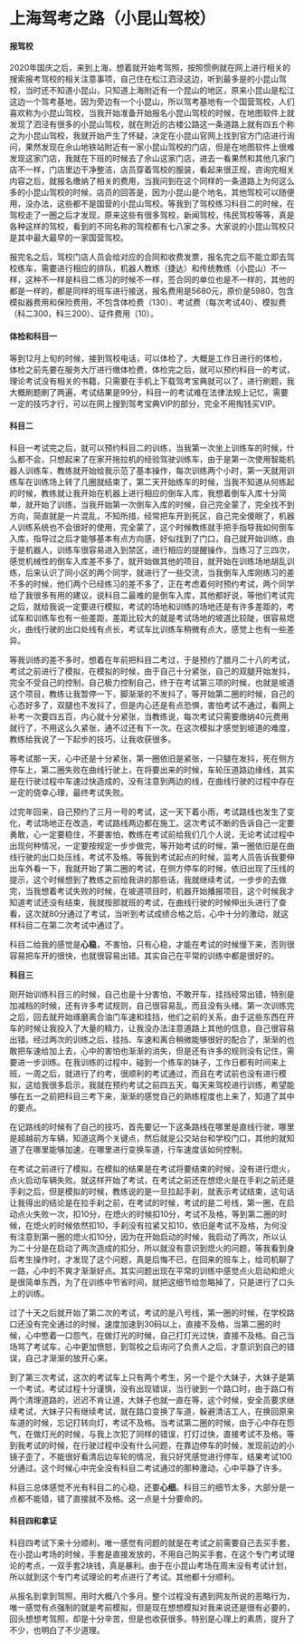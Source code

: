 # 上海驾考之路（小昆山驾校）

#### 报驾校

2020年国庆之后，来到上海，想着就开始考驾照，按照惯例就在网上进行相关的搜索报考驾校的相关注意事项，自己住在松江泗泾这边，听到最多是的小昆山驾校，当时还不知道小昆山，只知道上海附近有一个昆山的地区，原来小昆山是松江这边一个驾考基地，因为旁边有一个小昆山，所以驾考基地有一个国营驾校，人们喜欢称为小昆山驾校，当我开始准备开始报名小昆山驾校的时候，在地图软件上就发现了泗泾有很多的小昆山驾校，就在附近的古楼公路这一条道路上就有四五个称之为小昆山驾校，我就开始产生了怀疑，决定在小昆山官网上找到官方门店进行询问，果然发现在佘山地铁站附近有一家小昆山驾校的门店，但是在地图软件上很难发现这家门店，我就在下班的时候去了佘山这家门店，进去一看果然和其他几家门店不一样，门店里边干净整洁，店员穿着驾校的服装，看起来很正规，咨询完相关内容之后，就报名缴纳了相关的费用，当我问到在这个同样的一条道路上为何这么多的小昆山驾校的时候，店员的回答是，因为小昆山是个地名，其他驾校可以随便用，没办法，这些都不是国营的小昆山驾校。等我到了驾校练习科目二的时候，在驾校走了一圈之后才发现，原来这些有很多驾校，新闻驾校，伟民驾校等等，真是各种这样的驾校，看到的不同名称的驾校都有七八家之多。大家说的小昆山驾校只是其中最大最早的一家国营驾校。

报完名之后，驾校门店人员会给对应的合同和收费发票，报名完之后不能立即去驾校练车，需要进行相应的排队，机器人教练（捷达）和传统教练（小昆山）不一样，这种不一样是科目二练习的时候不一样，签合同的单位也是不一样的，其他的都是一样的，都是同样的班车进行接送，报名费用是5680元，原价是5980，包含模拟器费用和保险费用，不包含体检费（130）、考试费（每次考试40）、模拟费（科二300，科三200）、证件费用（10）。

#### 体检和科目一

等到12月上旬的时候，接到驾校电话，可以体检了，大概是工作日进行的体检，体检之前先要在服务大厅进行缴体检费，体检完之后，就可以预约科目一的考试，理论考试没有相关的书籍，只需要在手机上下载驾考宝典就可以了，进行刷题，我大概刷题刷了两遍，考试结果是99分，科目一的考试难在法律法规上记忆，需要一定的技巧才行，可以在网上搜到驾考宝典VIP的部分，完全不用掏钱买VIP。

#### 科目二

科目一考试完之后，就可以预约科目二的训练，当我第一次坐上训练车的时候，什么都不会，只想起来了在家开拖拉机的经验驾驶训练车，由于是第一次使用智能机器人训练车，教练就开始给我示范了基本操作，每次训练两个小时，第一天就用训练车在训练场上转了几圈就结束了，第二天开始练车的时候，当我不知道从何练起的时候，教练就让我开始在机器上进行相应的倒车入库，我想着倒车入库十分简单，就开始了训练，当我开始第一次倒车入库的时候，自己完全蒙了，完全找不到方向，简直就是一片混乱，不知所措，经常把车开到死区，自己完全傻眼了，机器人训练系统也不会很好的使用，完全蒙了，这个时候教练就手把手指导我如何倒车入库，指导过之后才能够基本有点方向感，好似找到了门口，自己就开始训练，由于是机器人，训练车很容易进入到禁区，进行相应的提醒操作，当练习了三四次，感觉机械性的倒车入库差不多了，就开始做其他的项目，就开始在训练场地胡乱训练，后来认识了同小区的两个同学，就进行了一些交流，当我倒车入库刚练习的差不多的时候，他们两个已经练习的差不多了，正在考虑着何时预约考试，两个同学给了我很多有用的建议，说科目二最难的是倒车入库，其他都好说，等他们考试完之后，就给我说一定要进行模拟，考试的场地和训练的场地还是有许多差距的，考试车和训练车也有一些差距，差距比较大的就是考试场地的坡道比较陡，很容易熄火，曲线行驶的出口处线有点长，考试车比训练车稍微有点大，感觉上也有一些差异。

等我训练的差不多时，想着在年前把科目二考过，于是预约了腊月二十八的考试，考试之前进行了模拟，在模拟的时候，由于自己十分紧张，自己的双腿开始发抖，完全不受自己的控制，自己极力控制自己，终于在考试第三项的时候，也就是坡道这个项目，教练让我暂停一下，脚渐渐的不发抖了，等开始第二圈的时候，自己的心态好多了，双腿也不发抖了，但是内心还是有点恐惧，害怕考试不通过，看网上补考一次要四五百，内心就十分紧张，当教练说，每次考试只需要缴纳40元费用就行了，不用这么久紧张，通不过还有下一次。在这次模拟才感觉到坡道的难度，教练给我说了一下起步的技巧，让我收获很多。

等考试那一天，心中还是十分紧张，第一圈依旧是紧张，一只腿在发抖，死在侧方停车上，第二圈失败在曲线行驶上，在将要出来的时候，车轮压道路边缘线，其实是在行驶过程中车速过快造成的，没有注意到两边的线，在曲线行驶的过程中存在一定的侥幸心理，最终考试失败。

过完年回来，自己预约了三月一号的考试，这一天下着小雨，考试路线也发生了变化，考试场地正在改造，考试路线两边都在施工。这次考试不断的告诉自己一定要勇敢，心一定要稳住，不要害怕，教练在考试前给我们几个人说，无论考试过程中出现何种情况，一定要按规定一步步做完，等开始考试的时候，第一圈依旧是在曲线行驶的出口处压线，考试不及格。等我到考试起点的时候，监考人员告诉我要伸出车外看一下，我就开始了第二圈的考试，在侧方停车的时候，依旧出现了压线的提示，这个时候想到了教练之前给我讲的那些话，我就继续考试，一步步的去做完，当我想着考试失败的时候，在坡道项目时，机器开始播报项目，这个时候我才知道考试还没有结束，我就按部就班的考试，在曲线行驶的时候伸出头进行了查看，这次就80分通过了考试，当听到考试成绩合格之后，心中十分的激动，就这样科目二在第二次考试中通过了。

科目二给我的感觉是**心稳**，不害怕，只有心稳，才能在考试的时候慢下来，否则很容易把车开的很快，也就很容易出错。其实自己在平常的训练中都是很好的。

**科目三**

刚开始训练科目三的时候，自己也是十分害怕，不敢开车，挂挡经常出错，特别是加减档的时候，还有许多考试规则，自己很容易乱，而且没有头绪。第一次训练完之后，回去就开始琢磨离合油门车速和挂挡，他们之前的关系，由于这些东西在开车的时候让我投入了大量的精力，让我没办法注意道路上其他的信息，自己很容易出错。经过两次的训练之后，挂挡、车速和离合稍微能够很好的配合了，渐渐的也敢把车速给加上去，心中的害怕也渐渐的消失，但是还有许多的规则没有记住，需要进一步训练。在我训练的过程中，碰到一个练车的妹子，工作日都有时间来上班，一周之后，就进行了约考，很顺利的考试通过，而且在考试前也没有进行模拟，这给我很多启示，我就在预约考试之前四五天，每天来驾校进行训练，希望能够在五一之前把科目三考下来，渐渐的感觉自己的熟练程度也上来了，知道了其中的要点。

在记路线的时候有了自己的技巧，首先要记一下这条路线在哪里是直线行驶，哪里是超越前方车辆，知道这两个关键点，然后就是公交站台和学校门口，其他的就知道了在哪里能够加速，在哪里进行变换车道，行车速度该如何控制。

在考试之前进行了模拟，在模拟的结果是在考试将要结束的时候，没有进行熄火，点火启动车辆失败。就这样开始了考试，在考试之前还在想熄火是在手刹之前还是手刹之后，但是模拟的时候，教练说的是一旦拉起手刹，就表示考试结束，这句话让我得出的结论是在拉手刹之前，在考试的时候，考试的是二号线，第一圈，在启动点火失败一次，扣10分，在熄火的时候扣10分，考试不及格，等到第二圈的时候，在熄火的时候依然扣10，手刹没有拉紧又扣10，依旧是考试不及格，为何没有注意到第一圈的熄火扣10分，因为在开始启动的时候，我启动了两次，所以认为二十分是在启动了两次造成的扣分，所以就没有意识到熄火的问题，等我看到身后考生操作时，才发现了这个问题，真是后悔不已，在回来的班车上，给司机聊了一路，心中的不爽才渐渐好点。其实问题出现在平常的训练中感觉点火启动和熄火是很简单东西，为了在训练中节省时间，就把这细节给忽略掉了，只是进行了口头上的训练。

过了十天之后就开始了第二次的考试，考试的是八号线，第一圈的时候，在学校路口还没有完全通过的时候，速度加速到30码以上，直接不及格，当第二圈的时候，心中憋着一口怨气，在做灯光的时候，自己打灯光过快，直接不及格。自己当场骂了考试车，心中更加愤怒，到驾校之后询问了负责人之后，才意识到自己的错误，自己才渐渐的放开心来。

到了第三次考试，这次的考试车上只有两个考生，另一个是个大妹子，大妹子是第一个考试，考试过程十分谨慎，没有出现错误，当行驶到一个路口时，由于路口有两个清理道路的，迟迟不肯让道，大妹子也就一直在等，这个时候，安全员要求继续考试，大妹子只有继续考试，就在路口变换了车道，躲避清洁工人，在换回原来车道的时候，忘记打转向灯，考试不及格。当考试第二圈的时候，由于心中存在怨气，在做灯光的时候，与我上次犯了同样的错误，打灯过快，直接考试不及格。等到我考试的时候，在行驶过程中没有什么问题，在靠边停车的时候，发现前边的小镜子歪了，不能很好看清后边车轮的情况，我只好凭感觉进行停车，结果考试100分通过。这个时候心中完全没有科目二考试通过的那种激动，心中平静了许多。

科目三总体感觉不光有科目二的心稳，还要**心细**。科目三的细节太多，大部分是一点都不能错，错了直接就不及格。这一点是十分要命的。

#### 科目四和拿证

科目四考试下来十分顺利，唯一感觉有问题的就是在考试之前需要自己去买手套，在小昆山考场的时候，手套是直接发放的，不用自己购买手套，在这个专门考试理论的考点，一双手套2块钱，真是暴利。由于在小昆山考场在周末没有考试计划，所以就到这个专门考试理论的考点进行了考试。其他都十分顺利。

从报名到拿到驾照，用时大概八个多月。整个过程没有遇到网友所说的恶略行为，唯一感觉有点强制的就是考前模拟，但是现在想想模拟对我来说还是很有必要的，回头想想考驾照，却是十分辛苦，但是也收获很多。特别是心理上的素质，提升了不少，也明白了不少道理。



